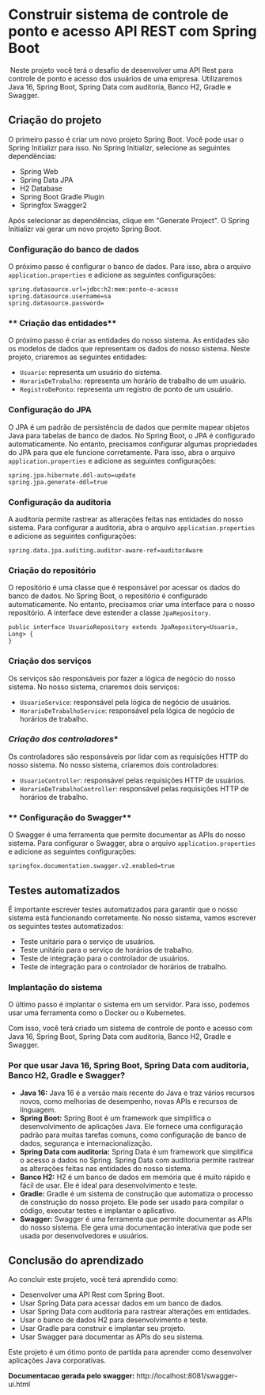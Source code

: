 # Construir sistema de controle de ponto e acesso API REST com Spring Boot 



​             Neste projeto você terá o desafio de desenvolver uma API Rest para controle de ponto e acesso dos usuários de uma empresa. Utilizaremos Java 16, Spring Boot, Spring Data com auditoria, Banco H2, Gradle e Swagger.

## **Criação do projeto**

O primeiro passo é criar um novo projeto Spring Boot. Você pode usar o Spring Initializr para isso. No Spring Initializr, selecione as seguintes dependências:

- Spring Web
- Spring Data JPA
- H2 Database
- Spring Boot Gradle Plugin
- Springfox Swagger2

Após selecionar as dependências, clique em "Generate Project". O Spring Initializr vai gerar um novo projeto Spring Boot.

### **Configuração do banco de dados**

O próximo passo é configurar o banco de dados. Para isso, abra o arquivo `application.properties` e adicione as seguintes configurações:



```plaintext
spring.datasource.url=jdbc:h2:mem:ponto-e-acesso
spring.datasource.username=sa
spring.datasource.password=
```

### ** Criação das entidades**

O próximo passo é criar as entidades do nosso sistema. As entidades são os modelos de dados que representam os dados do nosso sistema. Neste projeto, criaremos as seguintes entidades:

- `Usuario`: representa um usuário do sistema.
- `HorarioDeTrabalho`: representa um horário de trabalho de um usuário.
- `RegistroDePonto`: representa um registro de ponto de um usuário.

### **Configuração do JPA**

O JPA é um padrão de persistência de dados que permite mapear objetos Java para tabelas de banco de dados. No Spring Boot, o JPA é configurado automaticamente. No entanto, precisamos configurar algumas propriedades do JPA para que ele funcione corretamente. Para isso, abra o arquivo `application.properties` e adicione as seguintes configurações:

```plaintext
spring.jpa.hibernate.ddl-auto=update
spring.jpa.generate-ddl=true
```

### **Configuração da auditoria**

A auditoria permite rastrear as alterações feitas nas entidades do nosso sistema. Para configurar a auditoria, abra o arquivo `application.properties` e adicione as seguintes configurações:

```plaintext
spring.data.jpa.auditing.auditor-aware-ref=auditorAware
```

### **Criação do repositório**

O repositório é uma classe que é responsável por acessar os dados do banco de dados. No Spring Boot, o repositório é configurado automaticamente. No entanto, precisamos criar uma interface para o nosso repositório. A interface deve estender a classe `JpaRepository`.

```
public interface UsuarioRepository extends JpaRepository<Usuario, Long> {
}
```



### **Criação dos serviços**

Os serviços são responsáveis por fazer a lógica de negócio do nosso sistema. No nosso sistema, criaremos dois serviços:

- `UsuarioService`: responsável pela lógica de negócio de usuários.
- `HorarioDeTrabalhoService`: responsável pela lógica de negócio de horários de trabalho.

### *Criação dos controladores**

Os controladores são responsáveis por lidar com as requisições HTTP do nosso sistema. No nosso sistema, criaremos dois controladores:

- `UsuarioController`: responsável pelas requisições HTTP de usuários.
- `HorarioDeTrabalhoController`: responsável pelas requisições HTTP de horários de trabalho.

### ** Configuração do Swagger**

O Swagger é uma ferramenta que permite documentar as APIs do nosso sistema. Para configurar o Swagger, abra o arquivo `application.properties` e adicione as seguintes configurações:

```
springfox.documentation.swagger.v2.enabled=true
```



## **Testes automatizados**

É importante escrever testes automatizados para garantir que o nosso sistema está funcionando corretamente. No nosso sistema, vamos escrever os seguintes testes automatizados:

- Teste unitário para o serviço de usuários.
- Teste unitário para o serviço de horários de trabalho.
- Teste de integração para o controlador de usuários.
- Teste de integração para o controlador de horários de trabalho.

### **Implantação do sistema**

O último passo é implantar o sistema em um servidor. Para isso, podemos usar uma ferramenta como o Docker ou o Kubernetes.

Com isso, você terá criado um sistema de controle de ponto e acesso com Java 16, Spring Boot, Spring Data com auditoria, Banco H2, Gradle e Swagger.



### **Por que usar Java 16, Spring Boot, Spring Data com auditoria, Banco H2, Gradle e Swagger?**

- **Java 16:** Java 16 é a versão mais recente do Java e traz vários recursos novos, como melhorias de desempenho, novas APIs e recursos de linguagem.
- **Spring Boot:** Spring Boot é um framework que simplifica o desenvolvimento de aplicações Java. Ele fornece uma configuração padrão para muitas tarefas comuns, como configuração de banco de dados, segurança e internacionalização.
- **Spring Data com auditoria:** Spring Data é um framework que simplifica o acesso a dados no Spring. Spring Data com auditoria permite rastrear as alterações feitas nas entidades do nosso sistema.
- **Banco H2:** H2 é um banco de dados em memória que é muito rápido e fácil de usar. Ele é ideal para desenvolvimento e teste.
- **Gradle:** Gradle é um sistema de construção que automatiza o processo de construção do nosso projeto. Ele pode ser usado para compilar o código, executar testes e implantar o aplicativo.
- **Swagger:** Swagger é uma ferramenta que permite documentar as APIs do nosso sistema. Ele gera uma documentação interativa que pode ser usada por desenvolvedores e usuários.

## **Conclusão do aprendizado**

Ao concluir este projeto, você terá aprendido como:

- Desenvolver uma API Rest com Spring Boot.
- Usar Spring Data para acessar dados em um banco de dados.
- Usar Spring Data com auditoria para rastrear alterações em entidades.
- Usar o banco de dados H2 para desenvolvimento e teste.
- Usar Gradle para construir e implantar seu projeto.
- Usar Swagger para documentar as APIs do seu sistema.

Este projeto é um ótimo ponto de partida para aprender como desenvolver aplicações Java corporativas.



**Documentacao gerada pelo swagger:** http://localhost:8081/swagger-ui.html
